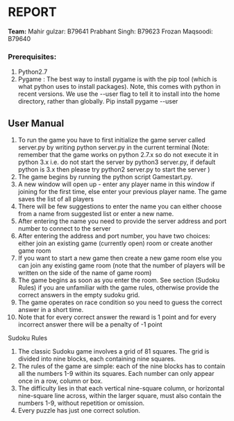 # REPORT

**Team:**
Mahir gulzar: B79641
Prabhant Singh: B79623
Frozan Maqsoodi: B79640

### Prerequisites:
1. Python2.7
2. Pygame : The best way to install pygame is with the pip tool (which is what python uses to install packages). Note, this comes with python in recent versions. We use the --user flag to tell it to install into the home directory, rather than globally. 
Pip install pygame --user


## User Manual

1. To run the game you have to first initialize the game server called server.py by writing python server.py in the current terminal (Note: remember that the game works on python 2.7.x so do not execute it in python 3.x i.e. do not start the server by python3 server.py, if default python is 3.x then please try python2 server.py to start the server )
2. The game begins by running the python script Gamestart.py. 
3. A new window will open up - enter any player name in this window if joining for the first time, else enter your previous player name. The game saves the list of all players
4. There will be few suggestions to enter the name you can either choose from a name from suggested list or enter a new name.
5. After entering the name you need to provide the server address and port number to connect to the server 
6. After entering the address and port number,  you have two choices: either join an existing game (currently open)  room or create another game room
7. If you want to start a new game then create a new game room else you can join any existing game room (note that the number of players will be written on the side of the name of game room)
8. The game begins as soon as you enter the room. See section (Sudoku Rules) if you are unfamiliar with the game rules, otherwise provide the correct answers in the empty sudoku grid.
9. The game operates on race condition so you need to guess the correct answer in a short time.
10. Note that for every correct answer the reward is 1 point and for every incorrect answer there will be a penalty of -1 point 


Sudoku Rules

1. The classic Sudoku game involves a grid of 81 squares. The grid is divided into nine blocks, each containing nine squares.
2. The rules of the game are simple: each of the nine blocks has to contain all the numbers 1-9 within its squares. Each number can only appear once in a row, column or box.
3. The difficulty lies in that each vertical nine-square column, or horizontal nine-square line across, within the larger square, must also contain the numbers 1-9, without repetition or omission.
4. Every puzzle has just one correct solution.

